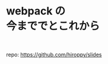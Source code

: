 <!-- background: webpack -->

<!-- note
今回は、みんなでwebpackの歴史を追っていこうと思いました。
-->

# webpack の <br /> 今まででとこれから

<br>

repo: https://github.com/hiroppy/slides
